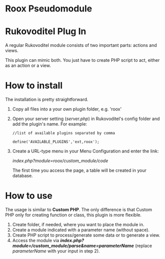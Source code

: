 # Roox Pseudomodule
# Rukovoditel Plug In 

A regular Rukovoditel module consists of two important parts: actions and views.

This plugin can mimic both. You just have to create PHP script to act, either as an action or a view.

# How to install
The installation is pretty straightforward.
1. Copy all files into a your own plugin folder, e.g. 'roox'
2. Open your server setting (_server.php_) in Rukovoditel's config folder and add the plugin's name.
   For example:
   ```
   //list of available plugins separated by comma

   define('AVAILABLE_PLUGINS','ext,roox');
   ```
  
4. Create a URL-type menu in your Menu Configuration and enter the link:
  
   _index.php?module=roox/custom_module/code_

   The first time you access the page, a table will be created in your database.
   
# How to use
The usage is similar to **Custom PHP**.
The only difference is that Custom PHP only for creating function or class, this plugin is more flexible.
1. Create folder, if needed, where you want to place the module in.
2. Create a module indicated with a parameter name (without space).
3. Create PHP script to process/generate some data or to generate a view. 
4. Access the module via **_index.php?module=/custom_module/parse&name=parameterName_** (replace _parameterName_ with your input in step 2).
